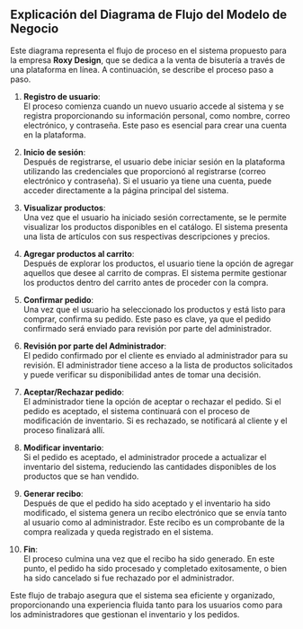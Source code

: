 ## Explicación del Diagrama de Flujo del Modelo de Negocio

Este diagrama representa el flujo de proceso en el sistema propuesto para la empresa **Roxy Design**, que se dedica a la venta de bisutería a través de una plataforma en línea. A continuación, se describe el proceso paso a paso.

1. **Registro de usuario**:  
   El proceso comienza cuando un nuevo usuario accede al sistema y se registra proporcionando su información personal, como nombre, correo electrónico, y contraseña. Este paso es esencial para crear una cuenta en la plataforma.
   
2. **Inicio de sesión**:  
   Después de registrarse, el usuario debe iniciar sesión en la plataforma utilizando las credenciales que proporcionó al registrarse (correo electrónico y contraseña). Si el usuario ya tiene una cuenta, puede acceder directamente a la página principal del sistema.
   
3. **Visualizar productos**:  
   Una vez que el usuario ha iniciado sesión correctamente, se le permite visualizar los productos disponibles en el catálogo. El sistema presenta una lista de artículos con sus respectivas descripciones y precios.
   
4. **Agregar productos al carrito**:  
   Después de explorar los productos, el usuario tiene la opción de agregar aquellos que desee al carrito de compras. El sistema permite gestionar los productos dentro del carrito antes de proceder con la compra.
   
5. **Confirmar pedido**:  
   Una vez que el usuario ha seleccionado los productos y está listo para comprar, confirma su pedido. Este paso es clave, ya que el pedido confirmado será enviado para revisión por parte del administrador.
   
6. **Revisión por parte del Administrador**:  
   El pedido confirmado por el cliente es enviado al administrador para su revisión. El administrador tiene acceso a la lista de productos solicitados y puede verificar su disponibilidad antes de tomar una decisión.
   
7. **Aceptar/Rechazar pedido**:  
   El administrador tiene la opción de aceptar o rechazar el pedido. Si el pedido es aceptado, el sistema continuará con el proceso de modificación de inventario. Si es rechazado, se notificará al cliente y el proceso finalizará allí.
   
8. **Modificar inventario**:  
   Si el pedido es aceptado, el administrador procede a actualizar el inventario del sistema, reduciendo las cantidades disponibles de los productos que se han vendido.
   
9. **Generar recibo**:  
   Después de que el pedido ha sido aceptado y el inventario ha sido modificado, el sistema genera un recibo electrónico que se envía tanto al usuario como al administrador. Este recibo es un comprobante de la compra realizada y queda registrado en el sistema.
   
10. **Fin**:  
    El proceso culmina una vez que el recibo ha sido generado. En este punto, el pedido ha sido procesado y completado exitosamente, o bien ha sido cancelado si fue rechazado por el administrador.

Este flujo de trabajo asegura que el sistema sea eficiente y organizado, proporcionando una experiencia fluida tanto para los usuarios como para los administradores que gestionan el inventario y los pedidos.
